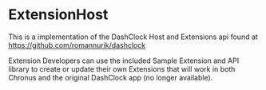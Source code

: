 # ExtensionHost

This is a implementation of the DashClock Host and Extensions api found at https://github.com/romannurik/dashclock

Extension Developers can use the included Sample Extension and API library to create or update their own Extensions that will work in both Chronus and the original DashClock app (no longer available).

